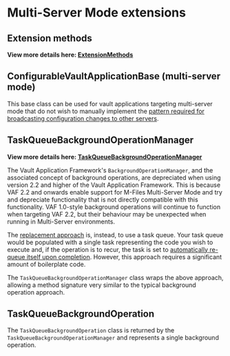 ﻿# Multi-Server Mode extensions

## Extension methods

**View more details here: [ExtensionMethods](ExtensionMethods)**

## ConfigurableVaultApplicationBase<T> (multi-server mode)

This base class can be used for vault applications targeting multi-server mode that do not wish to manually implement the [pattern required for broadcasting configuration changes to other servers](https://developer.m-files.com/Frameworks/Vault-Application-Framework/Multi-Server-Mode/#configuration-changes).

## TaskQueueBackgroundOperationManager

**View more details here: [TaskQueueBackgroundOperationManager](TaskQueueBackgroundOperationManager)**

The Vault Application Framework's `BackgroundOperationManager`, and the associated concept of background operations, are depreciated when using version 2.2 and higher of the Vault Application Framework.  This is because VAF 2.2 and onwards enable support for M-Files Multi-Server Mode and try and depreciate functionality that is not directly compatible with this functionality.  VAF 1.0-style background operations will continue to function when targeting VAF 2.2, but their behaviour may be unexpected when running in Multi-Server environments.

The [replacement approach](https://developer.m-files.com/Frameworks/Vault-Application-Framework/Multi-Server-Mode/Recurring-Tasks/) is, instead, to use a task queue.  Your task queue would be populated with a single task representing the code you wish to execute and, if the operation is to recur, the task is set to [automatically re-queue itself upon completion](https://developer.m-files.com/Frameworks/Vault-Application-Framework/Multi-Server-Mode/Recurring-Tasks/#recurring).  However, this approach requires a significant amount of boilerplate code.

The `TaskQueueBackgroundOperationManager` class wraps the above approach, allowing a method signature very similar to the typical background operation approach.

## TaskQueueBackgroundOperation

The `TaskQueueBackgroundOperation` class is returned by the `TaskQueueBackgroundOperationManager` and represents a single background operation.